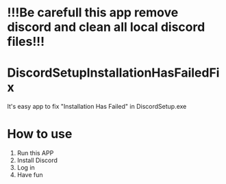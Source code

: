 # !!!Be carefull this app remove discord and clean all local discord files!!!

# DiscordSetupInstallationHasFailedFix
It's easy app to fix "Installation Has Failed" in DiscordSetup.exe

# How to use

1. Run this APP
2. Install Discord
3. Log in
4. Have fun